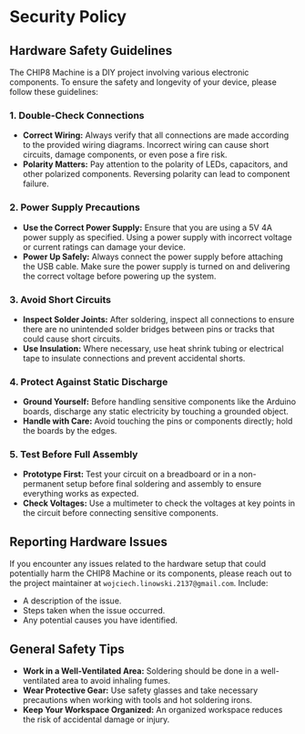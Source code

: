# Security Policy

## Hardware Safety Guidelines

The CHIP8 Machine is a DIY project involving various electronic components. To ensure the safety and longevity of your device, please follow these guidelines:

### 1. Double-Check Connections
- **Correct Wiring:** Always verify that all connections are made according to the provided wiring diagrams. Incorrect wiring can cause short circuits, damage components, or even pose a fire risk.
- **Polarity Matters:** Pay attention to the polarity of LEDs, capacitors, and other polarized components. Reversing polarity can lead to component failure.

### 2. Power Supply Precautions
- **Use the Correct Power Supply:** Ensure that you are using a 5V 4A power supply as specified. Using a power supply with incorrect voltage or current ratings can damage your device.
- **Power Up Safely:** Always connect the power supply before attaching the USB cable. Make sure the power supply is turned on and delivering the correct voltage before powering up the system.

### 3. Avoid Short Circuits
- **Inspect Solder Joints:** After soldering, inspect all connections to ensure there are no unintended solder bridges between pins or tracks that could cause short circuits.
- **Use Insulation:** Where necessary, use heat shrink tubing or electrical tape to insulate connections and prevent accidental shorts.

### 4. Protect Against Static Discharge
- **Ground Yourself:** Before handling sensitive components like the Arduino boards, discharge any static electricity by touching a grounded object.
- **Handle with Care:** Avoid touching the pins or components directly; hold the boards by the edges.

### 5. Test Before Full Assembly
- **Prototype First:** Test your circuit on a breadboard or in a non-permanent setup before final soldering and assembly to ensure everything works as expected.
- **Check Voltages:** Use a multimeter to check the voltages at key points in the circuit before connecting sensitive components.

## Reporting Hardware Issues

If you encounter any issues related to the hardware setup that could potentially harm the CHIP8 Machine or its components, please reach out to the project maintainer at `wojciech.linowski.2137@gmail.com`. Include:
- A description of the issue.
- Steps taken when the issue occurred.
- Any potential causes you have identified.

## General Safety Tips

- **Work in a Well-Ventilated Area:** Soldering should be done in a well-ventilated area to avoid inhaling fumes.
- **Wear Protective Gear:** Use safety glasses and take necessary precautions when working with tools and hot soldering irons.
- **Keep Your Workspace Organized:** An organized workspace reduces the risk of accidental damage or injury.